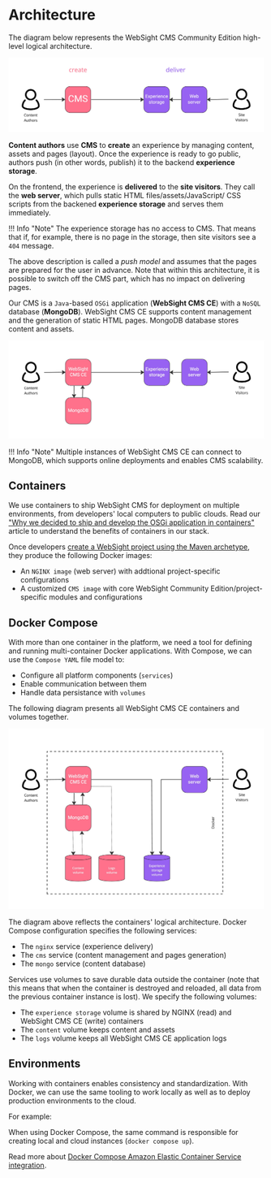 # Architecture
The diagram below represents the WebSight CMS Community Edition high-level logical architecture. 

![WebSight - logical architecture](logical-architecture.jpg)

**Content authors** use **CMS** to **create** an experience by managing content, assets and pages (layout). Once the experience is ready to go public, authors push (in other words, publish) it to the backend **experience storage**.

On the frontend, the experience is **delivered** to the **site visitors**. They call the **web server**, which pulls static HTML files/assets/JavaScript/ CSS scripts from the backened **experience storage** and serves them immediately.

!!! Info "Note" 
        The experience storage has no access to CMS. That means that if, for example, there is no page in the storage, then site visitors see a `404` message.

The above description is called a *push model* and assumes that the pages are prepared for the user in advance. Note that within this architecture, it is possible to switch off the CMS part, which has no impact on delivering pages.

Our CMS is a `Java`-based `OSGi` application (**WebSight CMS CE**) with a `NoSQL` database (**MongoDB**). WebSight CMS CE supports content management and the generation of static HTML pages. MongoDB database stores content and assets.

![WebSight - logical architecture with MongoDB](logical-architecture-detailed.jpg)

!!! Info "Note"
        Multiple instances of WebSight CMS CE can connect to MongoDB, which supports online deployments and enables CMS scalability.

## Containers
We use containers to ship WebSight CMS for deployment on multiple environments, from developers' local computers to public clouds. Read our ["Why we decided to ship and develop the OSGi application in containers"](https://www.websight.io/blog/2022/shipping-and-developing-osgi-application-in-container/) article to understand the benefits of containers in our stack.

Once developers [create a WebSight project using the Maven archetype](../setup/), they produce the following Docker images:

- An `NGINX image` (web server) with addtional project-specific configurations
- A customized `CMS image` with core WebSight Community Edition/project-specific modules and configurations

## Docker Compose
With more than one container in the platform, we need a tool for defining and running multi-container Docker applications. With Compose, we can use the `Compose YAML` file model to:

- Configure all platform components (`services`)
- Enable communication between them
- Handle data persistance with `volumes`

The following diagram presents all WebSight CMS CE containers and volumes together.

![WebSight - logical architecture](logical-architecture-containers.jpg)

The diagram above reflects the containers' logical architecture. Docker Compose configuration specifies the following services:

- The `nginx` service (experience delivery)
- The `cms` service (content management and pages generation)
- The `mongo` service (content database)

Services use volumes to save durable data outside the container (note that this means that when the container is destroyed and reloaded, all data from the previous container instance is lost). We specify the following  volumes:

- The `experience storage` volume is shared by NGINX (read) and WebSight CMS CE (write) containers
- The `content` volume keeps content and assets
- The `logs` volume keeps all WebSight CMS CE application logs

## Environments

Working with containers enables consistency and standardization. With Docker, we can use the same tooling to work locally as well as to deploy production environments to the cloud.

For example:

When using Docker Compose, the same command is responsible for creating local and cloud instances (`docker compose up`). 

Read more about [Docker Compose Amazon Elastic Container Service integration](./aws-ecs/).
